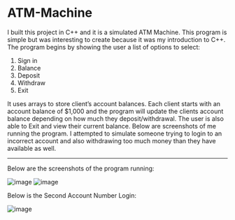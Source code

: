 # ATM-Machine
I built this project in C++ and it is a simulated ATM Machine. This program is simple but was interesting to create because it was my introduction to C++. The program begins by showing the user a list of options to select: 
1.	Sign in
2.	Balance
3.	Deposit
4.	Withdraw
5.	Exit

It uses arrays to store client’s account balances. Each client starts with an account balance of $1,000 and the program will update the clients account balance depending on how much they deposit/withdrawal.  The user is also able to Exit and view their current balance. Below are screenshots of me running the program. I attempted to simulate someone trying to login to an incorrect account and also withdrawing too much money than they have available as well.

-------------------------------------------------------------------------------------------------------------------------------------------------------------------

Below are the screenshots of the program running:

![image](https://user-images.githubusercontent.com/81937437/190911434-c4783a62-820b-4760-b064-28d04e56c538.png)
![image](https://user-images.githubusercontent.com/81937437/190911447-71a81a62-2176-40a3-9103-f162bf737aab.png)

Below is the Second Account Number Login:

![image](https://user-images.githubusercontent.com/81937437/190911470-3c1d3030-1177-4800-a351-bdd22ba97421.png)
